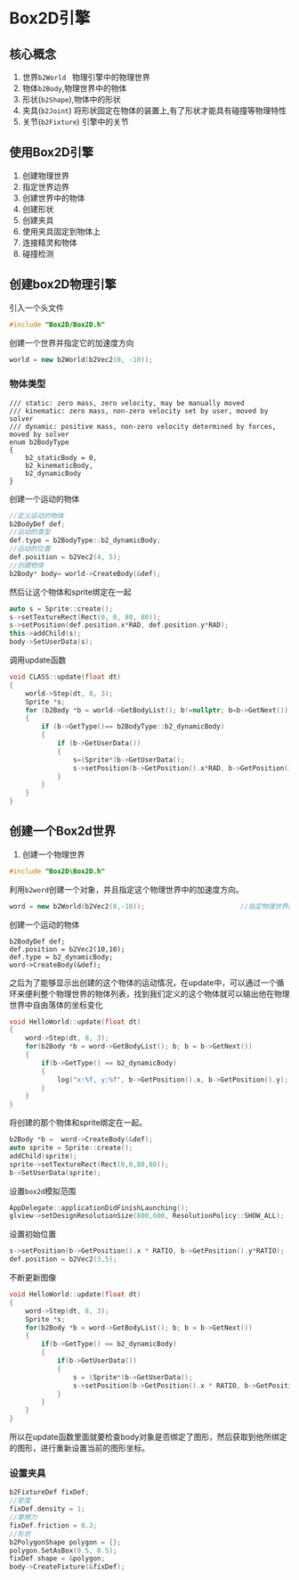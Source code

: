 # Box2D引擎

## 核心概念

1. 世界`b2World ` 物理引擎中的物理世界
2. 物体`b2Body`,物理世界中的物体
3. 形状(`b2Shape`),物体中的形状
4. 夹具(`b2Joint`) 将形状固定在物体的装置上,有了形状才能具有碰撞等物理特性
5. 关节(`b2Fixture`) 引擎中的关节

## 使用Box2D引擎

1. 创建物理世界
2. 指定世界边界
3. 创建世界中的物体
4. 创建形状
5. 创建夹具
6. 使用夹具固定到物体上
7. 连接精灵和物体
8. 碰撞检测

## 创建box2D物理引擎

引入一个头文件

```cpp
#include "Box2D/Box2D.h"
```

创建一个世界并指定它的加速度方向

```cpp
world = new b2World(b2Vec2(0, -10));
```

### 物体类型

```}cpp
/// static: zero mass, zero velocity, may be manually moved
/// kinematic: zero mass, non-zero velocity set by user, moved by solver
/// dynamic: positive mass, non-zero velocity determined by forces, moved by solver
enum b2BodyType
{
	b2_staticBody = 0,
	b2_kinematicBody,
	b2_dynamicBody
}
```



创建一个运动的物体

```cpp
//定义运动的物体
b2BodyDef def;
//运动的类型
def.type = b2BodyType::b2_dynamicBody;
//运动的位置
def.position = b2Vec2(4, 5);
//创建物体
b2Body* body= world->CreateBody(&def);
```

然后让这个物体和sprite绑定在一起

```cpp
auto s = Sprite::create();
s->setTextureRect(Rect(0, 0, 80, 80));
s->setPosition(def.position.x*RAD, def.position.y*RAD);
this->addChild(s);
body->SetUserData(s);
```

调用update函数

```cpp
void CLASS::update(float dt)
{
    world->Step(dt, 8, 3);
    Sprite *s;
    for (b2Body *b = world->GetBodyList(); b!=nullptr; b=b->GetNext())
    {
        if (b->GetType()== b2BodyType::b2_dynamicBody)
        {
            if (b->GetUserData())
            {
                s=(Sprite*)b->GetUserData();
                s->setPosition(b->GetPosition().x*RAD, b->GetPosition().y*RAD);
            }
        }
    }
}
```

## 创建一个Box2d世界

1. 创建一个物理世界

```cpp
#include "Box2D\Box2D.h"
```

利用`b2word`创建一个对象，并且指定这个物理世界中的加速度方向。

```cpp
word = new b2World(b2Vec2(0,-10));                        //指定物理世界的加速度
```

创建一个运动的物体

```
b2BodyDef def;
def.position = b2Vec2(10,10);
def.type = b2_dynamicBody;
word->CreateBody(&def);
```

之后为了能够显示出创建的这个物体的运动情况，在update中，可以通过一个循环来便利整个物理世界的物体列表，找到我们定义的这个物体就可以输出他在物理世界中自由落体的坐标变化

```cpp
void HelloWorld::update(float dt)
{
	word->Step(dt, 8, 3);
	for(b2Body *b = word->GetBodyList(); b; b = b->GetNext())
	{
		if(b->GetType() == b2_dynamicBody)
		{
			log("x:%f, y:%f", b->GetPosition().x, b->GetPosition().y);
		}
	}
}
```

将创建的那个物体和sprite绑定在一起。

```cpp
b2Body *b =  word->CreateBody(&def);
auto sprite = Sprite::create();
addChild(sprite);
sprite->setTextureRect(Rect(0,0,80,80));
b->SetUserData(sprite);
```

设置`box2d`模拟范围

```cpp
AppDelegate::applicationDidFinishLaunching();
glview->setDesignResolutionSize(800,600, ResolutionPolicy::SHOW_ALL);
```

设置初始位置

```cpp
s->setPosition(b->GetPosition().x * RATIO, b->GetPosition().y*RATIO);
def.position = b2Vec2(3,5);
```

不断更新图像

```cpp
void HelloWorld::update(float dt)
{
	word->Step(dt, 8, 3);
	Sprite *s;
	for(b2Body *b = word->GetBodyList(); b; b = b->GetNext())
	{
		if(b->GetType() == b2_dynamicBody)
		{
			if(b->GetUserData())
			{
				s = (Sprite*)b->GetUserData();
				s->setPosition(b->GetPosition().x * RATIO, b->GetPosition().y*RATIO);
			}
		}
	}
}
```

所以在update函数里面就要检查body对象是否绑定了图形，然后获取到他所绑定的图形，进行重新设置当前的图形坐标。

### 设置夹具

```cpp
b2FixtureDef fixDef;
//密度
fixDef.density = 1;
//摩擦力
fixDef.friction = 0.3;
//形状
b2PolygonShape polygon = {};
polygon.SetAsBox(0.5, 0.5);
fixDef.shape = &polygon;
body->CreateFixture(&fixDef);
```

